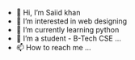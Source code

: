 - 👋 Hi, I’m Saiid khan
- 👀 I’m interested in web designing
- 🌱 I’m currently learning python
- 💞️ I’m a student - B-Tech CSE ...
- 📫 How to reach me ... 

<!---
sajid32892/sajid32892 is a ✨ special ✨ repository because its `README.md` (this file) appears on your GitHub profile.
You can click the Preview link to take a look at your changes.
--->
